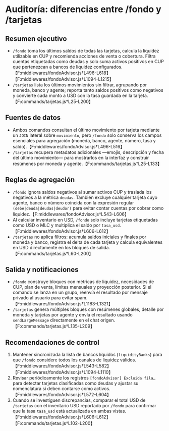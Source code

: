 # Auditoría: diferencias entre /fondo y /tarjetas

## Resumen ejecutivo
- `/fondo` toma los últimos saldos de todas las tarjetas, calcula la liquidez utilizable en CUP y recomienda acciones de venta o cobertura. Filtra cuentas etiquetadas como deudas y solo suma activos positivos en CUP que pertenezcan a bancos de liquidez configurados.【F:middlewares/fondoAdvisor.js†L496-L618】【F:middlewares/fondoAdvisor.js†L1094-L1215】
- `/tarjetas` lista los últimos movimientos sin filtrar, agrupando por moneda, banco y agente; reporta tanto saldos positivos como negativos y convierte cada monto a USD con la tasa guardada en la tarjeta.【F:commands/tarjetas.js†L25-L200】

## Fuentes de datos
- Ambos comandos consultan el último movimiento por tarjeta mediante un `JOIN` lateral sobre `movimiento`, pero `/fondo` solo conserva los campos esenciales para agregación (moneda, banco, agente, número, tasa y saldo).【F:middlewares/fondoAdvisor.js†L496-L516】
- `/tarjetas` recupera metadatos adicionales —emojis, descripción y fecha del último movimiento— para mostrarlos en la interfaz y construir resúmenes por moneda y agente.【F:commands/tarjetas.js†L25-L133】

## Reglas de agregación
- `/fondo` ignora saldos negativos al sumar activos CUP y traslada los negativos a la métrica `deudas`. También excluye cualquier tarjeta cuyo agente, banco o número coincida con la expresión regular `(debe|deuda|deudas|deudor)` para evitar contar cuentas por cobrar como liquidez.【F:middlewares/fondoAdvisor.js†L543-L606】
- Al calcular inventario en USD, `/fondo` solo incluye tarjetas etiquetadas como USD o MLC y multiplica el saldo por `tasa_usd`.【F:middlewares/fondoAdvisor.js†L606-L612】
- `/tarjetas` no aplica filtros: acumula saldos iniciales y finales por moneda y banco, registra el delta de cada tarjeta y calcula equivalentes en USD directamente en los bloques de salida.【F:commands/tarjetas.js†L60-L200】

## Salida y notificaciones
- `/fondo` construye bloques con métricas de liquidez, necesidades de CUP, plan de venta, límites mensuales y proyección posterior. Si el comando se lanza en un grupo, reenvía el resultado por mensaje privado al usuario para evitar spam.【F:middlewares/fondoAdvisor.js†L1183-L1321】
- `/tarjetas` genera múltiples bloques con resúmenes globales, detalle por moneda y tarjetas por agente y envía el resultado usando `sendLargeMessage` directamente en el chat origen.【F:commands/tarjetas.js†L135-L209】

## Recomendaciones de control
1. Mantener sincronizada la lista de bancos líquidos (`liquidityBanks`) para que `/fondo` considere todos los canales de liquidez válidos.【F:middlewares/fondoAdvisor.js†L543-L582】【F:middlewares/fondoAdvisor.js†L1094-L1110】
2. Revisar periódicamente los registros `[fondoAdvisor] Excluida fila…` para detectar tarjetas clasificadas como deudas y ajustar su nomenclatura si deben contarse como activos.【F:middlewares/fondoAdvisor.js†L572-L604】
3. Cuando se investiguen discrepancias, comparar el total USD de `/tarjetas` con el inventario USD reportado por `/fondo` para confirmar que la tasa `tasa_usd` está actualizada en ambas vistas.【F:middlewares/fondoAdvisor.js†L606-L612】【F:commands/tarjetas.js†L102-L200】
